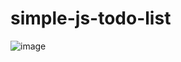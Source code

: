 # simple-js-todo-list
![image](https://user-images.githubusercontent.com/29765855/226171792-000ad3ad-da59-4fe4-ae70-cac3f03de160.png)

